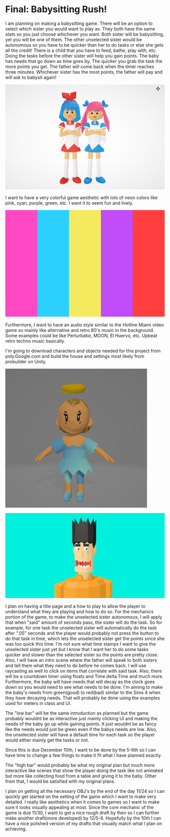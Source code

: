 # Final: Babysitting Rush!

I am planning on making a babysitting game. There will be an option to select which sister you would want to play as. They both have the same stats so you just choose whichever you want. Both sister will be babysitting, yet you will be one of them. The other unselected sister would be autonomous so you have to be quicker than her to do tasks or else she gets all the credit! There is a child that you have to feed, bathe, play with, etc. Doing the tasks before the other sister will help you gain points. The baby has needs that go down as time goes by. The quicker you grab the task the more points you get. The father will come back when the timer reaches three minutes. Whichever sister has the most points, the father will pay and will ask to babysit again!

![alt text](https://github.com/yanetyilma/csc470-fall2020/blob/master/exercises/final/sisters.png "Logo Title Text 1")

I want to have a very colorful game aesthetic with lots of neon colors like pink, cyan, purple, green, etc. I want it to seem fun and lively.

![alt text](https://github.com/yanetyilma/csc470-fall2020/blob/master/exercises/final/colorpallete.png "Logo Title Text 1")

Furthermore, I want to have an audio style similar to the Hotline Miami video game so mainly like alternative and retro 80's music in the background. Some examples could be like Perturbator, MOON, El Huervo, etc. Upbeat retro techno music basically.

I'm going to download characters and objects needed for this project from poly.Google.com and build the house and settings most likely from probuilder on Unity. 

![alt text](https://github.com/yanetyilma/csc470-fall2020/blob/master/exercises/final/baby.png "Logo Title Text 1")

![alt text](https://github.com/yanetyilma/csc470-fall2020/blob/master/exercises/final/father.png "Logo Title Text 1")

I plan on having a title page and a how to play to allow the player to understand what they are playing and how to do so. For the mechanics portion of the game, to make the unselected sister autonomous, I will apply that when "said" amount of seconds pass, the sister will do the task. So for example, for one task the unselected sister will automatically do the task after ".05" seconds and the player would probably not press the button to do that task in time, which lets the unselected sister get the points since she was too quick this time. I'm not sure what time stamps I want to give the unselected sister just yet but I know that I want her to do some tasks quicker and slower than the selected sister so the points are pretty close. Also, I will have an intro scene where the father will speak to both sisters and tell them what they need to do before he comes back. I will use raycasting as well to click on items that correlate with said task. Also, there will be a countdown timer using floats and Time.delta.Time and much more. Furthermore, the baby will have needs that will decay as the clock goes down so you would need to see what needs to be done. I'm aiming to make the baby's needs from green(good) to red(bad) similar to the Sims 4 when they have decaying needs. That will probably be done using the examples used for meters in class and UI.

The "low bar" will be the same introduction as planned but the game probably wouldnt be as interactive just mainly clicking UI and making the needs of the baby go up while gaining points. It just wouldnt be as fancy like the needs would just be green even if the babys needs are low. Also, the unselected sister will have a default time for each task so the player would either mainly get the tasks or not. 

Since this is due December 10th, I want to be done by the 5-6th so I can have time to change a few things to make it fit what I have planned exactly.

The "high bar" would probably be what my original plan but much more interactive like scenes that show the player doing the task like not animated but more like collecting food from a table and giving it to the baby. Other from that, I would be satisfied with my original plans.

I plan on getting all the necessary OBJ's by the end of the day 11/24 so I can quickly get started on the setting of the game which I want to make very detailed. I really like aesthetics when it comes to games so I want to make sure it looks visually appealing at most. Since the core mechanic of the game is due 11/30, I want to get a nice rough draft by then so I can further make another draft(more developed) by 12/5-6. Hopefully by the 10th I can have a nice polished version of my drafts that visually match what I plan on achieving.
